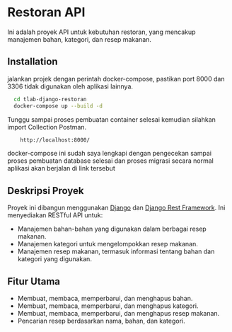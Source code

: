 # Restoran API

Ini adalah proyek API untuk kebutuhan restoran, yang mencakup manajemen bahan, kategori, dan resep makanan.


## Installation

jalankan projek dengan perintah docker-compose, pastikan port 8000 dan 3306 tidak digunakan oleh aplikasi lainnya.

```bash
  cd tlab-django-restoran
  docker-compose up --build -d
```
Tunggu sampai proses pembuatan container selesai
kemudian silahkan import Collection Postman.

```bash
    http://localhost:8000/
```
docker-compose ini sudah saya lengkapi dengan pengecekan sampai proses pembuatan database selesai dan proses migrasi
secara normal aplikasi akan berjalan di link tersebut

## Deskripsi Proyek

Proyek ini dibangun menggunakan [Django](https://www.djangoproject.com/) dan [Django Rest Framework](https://www.django-rest-framework.org/). Ini menyediakan RESTful API untuk:

- Manajemen bahan-bahan yang digunakan dalam berbagai resep makanan.
- Manajemen kategori untuk mengelompokkan resep makanan.
- Manajemen resep makanan, termasuk informasi tentang bahan dan kategori yang digunakan.

## Fitur Utama

- Membuat, membaca, memperbarui, dan menghapus bahan.
- Membuat, membaca, memperbarui, dan menghapus kategori.
- Membuat, membaca, memperbarui, dan menghapus resep makanan.
- Pencarian resep berdasarkan nama, bahan, dan kategori.

